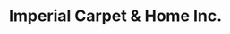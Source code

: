 ---
title: "Imperial Carpet & Home Inc."
url: /toronto/imperial-carpet-und-home-inc/
shop: Möbel
---